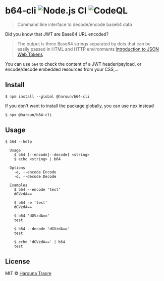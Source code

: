 # b64-cli ![Node.js CI](https://github.com/haroun/b64-cli/workflows/Node.js%20CI/badge.svg) ![CodeQL](https://github.com/haroun/b64-cli/workflows/CodeQL/badge.svg)

> Command line interface to decode/encode base64 data

Did you know that JWT are Base64 URL encoded?
> The output is three Base64 strings separated by dots that can be easily passed in HTML and HTTP environments [Introduction to JSON Web Tokens](https://jwt.io/introduction/)

You can use `b64` to check the content of a JWT header/payload, or encode/decode embedded resources from your CSS,...


## Install

```
$ npm install --global @haroun/b64-cli
```

If you don't want to install the package globally, you can use npx instead

```
$ npx @haroun/b64-cli
```


## Usage

```
$ b64 --help

  Usage
    $ b64 [--encode|--decode] <string>
    $ echo <string> | b64

  Options
    -e, --encode Encode
    -d, --decode Decode

  Examples
    $ b64 --encode 'test'
    dGVzdA==

    $ b64 -e 'test'
    dGVzdA==

    $ b64 'dGVzdA=='
    test

    $ b64 --decode 'dGVzdA=='
    test

    $ echo 'dGVzdA==' | b64
    test
```


## License

MIT © [Harouna Traore](https://github.com/haroun)
